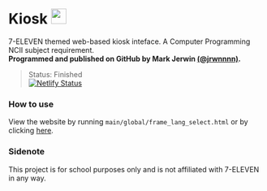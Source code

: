 # Kiosk <img src="https://upload.wikimedia.org/wikipedia/commons/thumb/6/61/HTML5_logo_and_wordmark.svg/512px-HTML5_logo_and_wordmark.svg.png" style="height:30px;">

<!-- PROGRAMMING LANGUAGE ICONS
HTML: https://upload.wikimedia.org/wikipedia/commons/thumb/6/61/HTML5_logo_and_wordmark.svg/512px-HTML5_logo_and_wordmark.svg.png
JAVA: https://upload.wikimedia.org/wikipedia/en/thumb/3/30/Java_programming_language_logo.svg/1200px-Java_programming_language_logo.svg.png
Python: https://upload.wikimedia.org/wikipedia/commons/thumb/c/c3/Python-logo-notext.svg/1869px-Python-logo-notext.svg.png
mySQL: https://upload.wikimedia.org/wikipedia/labs/8/8e/Mysql_logo.png
-->

7-ELEVEN themed web-based kiosk inteface. A Computer Programming NCII subject requirement. <br>
**Programmed and published on GitHub by Mark Jerwin [(@jrwnnnn)](https://github.com/jrwnnnn).** <br>
> Status: Finished <br>
[![Netlify Status](https://api.netlify.com/api/v1/badges/664b8460-6c05-4d1c-aff7-6cae081f311a/deploy-status)](https://app.netlify.com/sites/kiosk-jrwnnnn/deploys)
### How to use
View the website by running `main/global/frame_lang_select.html` or by clicking [here](https://kiosk-jrwnnnn.netlify.app). <br>
### Sidenote
This project is for school purposes only and is not affiliated with 7-ELEVEN in any way.
